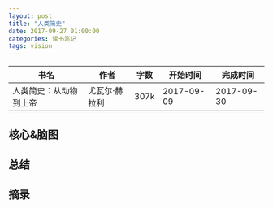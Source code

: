 ```yaml
---
layout: post
title: "人类简史"
date: 2017-09-27 01:00:00
categories: 读书笔记
tags: vision
---
```

|书名|作者|字数|开始时间|完成时间|
|---|---|---|---|---|
|人类简史：从动物到上帝|尤瓦尔·赫拉利|307k|2017-09-09|2017-09-30|

## 核心&脑图

## 总结

## 摘录